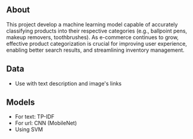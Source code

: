 ## About
This project develop a machine learning model capable of accurately classifying products into their respective categories (e.g., ballpoint pens, makeup removers, toothbrushes). As e-commerce continues to grow, effective product categorization is crucial for improving user experience, enabling better search results, and streamlining inventory management.
## Data
- Use with text description and image's links
## Models
- For text: TP-IDF
- For url: CNN (MobileNet)
- Using SVM
